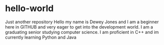 # hello-world
Just another repository
Hello my name is Dewey Jones and I am a beginner here in GITHUB and very eager to get into the development world.
I am a graduating senior studying computer science. I am proficient in C++ and im currently learning Python and Java 
